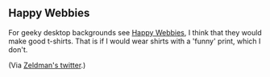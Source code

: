 <article><h2>Happy Webbies</h2><p>For geeky desktop backgrounds see <a href="http://www.happywebbies.com/">Happy Webbies</a>, I think that they would make good t-shirts. That is if I would wear shirts with a 'funny' print, which I don't.</p><p>(Via <a href="http://twitter.com/zeldman">Zeldman's twitter</a>.)</p></article>